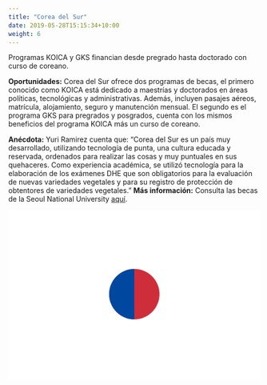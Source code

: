 ```yaml
---
title: "Corea del Sur"
date: 2019-05-28T15:15:34+10:00
weight: 6
---
```


Programas KOICA y GKS financian desde pregrado hasta doctorado con curso de coreano.

**Oportunidades:** Corea del Sur ofrece dos programas de becas, el primero conocido como KOICA está dedicado a maestrías y doctorados en áreas políticas, tecnológicas y administrativas. Además, incluyen pasajes aéreos, matrícula, alojamiento, seguro y manutención mensual. El segundo es el programa GKS para pregrados y posgrados, cuenta con los mismos beneficios del programa KOICA más un curso de coreano.

**Anécdota:** Yuri Ramirez cuenta que: “Corea del Sur es un país muy desarrollado, utilizando tecnología de punta, una cultura educada y reservada, ordenados para realizar las cosas y muy puntuales en sus quehaceres. Como experiencia académica, se utilizó tecnología para la elaboración de los exámenes DHE que son obligatorios para la evaluación de nuevas variedades vegetales y para su registro de protección de obtentores de variedades vegetales.”
**Más información:** Consulta las becas de la Seoul National University [aquí](https://en.snu.ac.kr/admission/financial-aid).

![Campus en Corea del Sur](/images/becas/corea_del_sur.svg)
